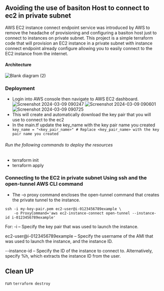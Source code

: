 ## Avoiding the use of basiton Host to connect to ec2 in private subnet
AWS EC2 instance connect endpoint service was introduced by AWS to remove the headache of provisioning and configuring a basiton host just to connect to instances on private subnet.
This project is a simple terraform code that will provision an EC2 instance in a private subnet with instance connect endpoint already configure allowing you to easily connect to the EC2 instance from the internet.
#### Architecture
![Blank diagram (2)](https://github.com/PHIDELIST/EC2-instance-connect-Terraform/assets/64526896/134051c6-30fc-4fde-8659-830b289052a4)

### Deployment
- Login into AWS console then navigate to AWS EC2 dashboard.
  ![Screenshot 2024-03-09 090247](https://github.com/PHIDELIST/EC2-instance-connect-Terraform/assets/64526896/cac4be33-f71c-4d55-8dd3-3f0a47c429ed)
  ![Screenshot 2024-03-09 090601](https://github.com/PHIDELIST/EC2-instance-connect-Terraform/assets/64526896/ba82f128-4aa0-4095-a346-51e0bb364dc4)
  ![Screenshot 2024-03-09 090725](https://github.com/PHIDELIST/EC2-instance-connect-Terraform/assets/64526896/43217977-2df5-470e-b3b0-e10189f51868)
- This will create and automatically download the key pair that you will use to connect to the ec2
- In the main.tf update the key_name with the key pair name you created ```  key_name = "<key_pair_name>" # Replace <key_pair_name> with the key pair name you created```
  
###### Run the following commands to deploy the resources
+ terraform init
+ terraform apply
  
### Connecting to the EC2 in private subnet Using ssh and the open-tunnel AWS CLI command
+ The -o proxy command encloses the open-tunnel command that creates the private tunnel to the instance.

```
ssh -i my-key-pair.pem ec2-user@i-0123456789example \
    -o ProxyCommand='aws ec2-instance-connect open-tunnel --instance-id i-0123456789example'
```
For:
-i – Specify the key pair that was used to launch the instance.

ec2-user@i-0123456789example – Specify the username of the AMI that was used to launch the instance, and the instance ID.

--instance-id – Specify the ID of the instance to connect to. Alternatively, specify %h, which extracts the instance ID from the user.

## Clean UP
run ```terraform destroy```

